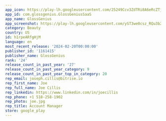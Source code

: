 ```yaml
---
app_icon: https://play-lh.googleusercontent.com/25249Ccv3ZdTRi8A6eRcZTjlhgh5P80CTj9VR26_khevHQH_TpoUywaHoloWMntgqteA
app_id: com.glossgenius.GlossGeniusSaaS
app_name: GlossGenius
app_screenshot: https://play-lh.googleusercontent.com/yST3we0csz_RQu3b2Qtsy_9f5sGkNH3VxeA4UOzkVb6ysCu1EI3KJWCoiyNs5XZ3ig
category: Beauty
country: US
id: h1rpeARfgHjM
language: en
most_recent_release: '2024-02-20T00:00:00'
publisher_id: '1161415'
publisher_name: GlossGenius
rank: '24'
release_count_in_past_year: '27'
release_count_in_past_year_category: 9
release_count_in_past_year_top_in_category: 20
rep_email: joseph.cillis@bitrise.io
rep_first_name: Joe
rep_full_name: Joe Cillis
rep_linkedin: https://www.linkedin.com/in/joecillis
rep_phone: +1 518-258-1902
rep_photo: joe.jpg
rep_title: Account Manager
store: google_play
---
```

